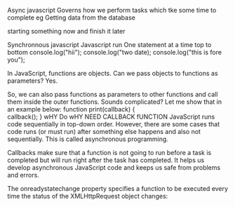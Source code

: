 Async javascript
Governs how we perform tasks which tke some time to complete eg Getting data from the database

starting something now and finish it later

Synchronnous javascript
Javascript run One statement at a time
top to bottom
console.log("hii");
console.log("two date);
console.log("this is fore you");

<!-- callback -->

In JavaScript, functions are objects. Can we pass objects to functions as parameters? Yes.

So, we can also pass functions as parameters to other functions and call them inside the outer functions. Sounds complicated? Let me show that in an example below:
function print(callback) {  
 callback();
}
wHY Do wHY NEED CALLBACK fUNCTION
JavaScript runs code sequentially in top-down order. However, there are some cases that code runs (or must run) after something else happens and also not sequentially. This is called asynchronous programming.

Callbacks make sure that a function is not going to run before a task is completed but will run right after the task has completed. It helps us develop asynchronous JavaScript code and keeps us safe from problems and errors.

<!-- xml -->

The onreadystatechange property specifies a function to be executed every time the status of the XMLHttpRequest object changes:
